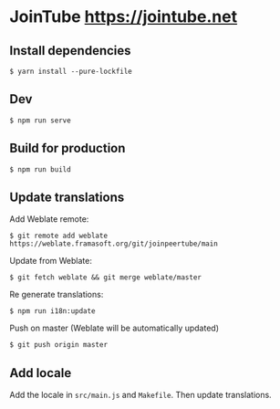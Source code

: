 # JoinTube https://jointube.net

## Install dependencies

```
$ yarn install --pure-lockfile
```

## Dev

```
$ npm run serve
```

## Build for production

```
$ npm run build
```

## Update translations

Add Weblate remote:

```
$ git remote add weblate https://weblate.framasoft.org/git/joinpeertube/main
```

Update from Weblate:

```
$ git fetch weblate && git merge weblate/master
```

Re generate translations:

```
$ npm run i18n:update
```

Push on master (Weblate will be automatically updated)

```
$ git push origin master
```

## Add locale

Add the locale in `src/main.js` and `Makefile`. Then update translations.
